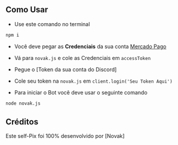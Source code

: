 ## Como Usar
+ Use este comando no terminal
```js
npm i
```

+ Você deve pegar as **Credenciais** da sua conta [Mercado Pago](https://www.mercadopago.com.br/settings/account/credentials)
+ Vá para ``novak.js`` e cole as Credenciais em ``accessToken``
+ Pegue o [Token da sua conta do Discord]
+ Cole seu token na ``novak.js`` em ``client.login('Seu Token Aqui')``

+ Para iniciar o Bot você deve usar o seguinte comando
```bash
node novak.js
```

## Créditos
Este self-Pix foi 100% desenvolvido por [Novak]
